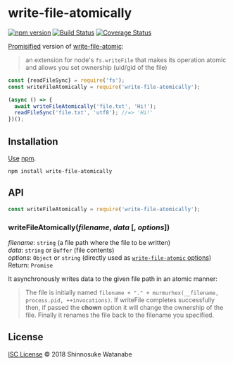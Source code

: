 # write-file-atomically

[![npm version](https://img.shields.io/npm/v/write-file-atomically.svg)](https://www.npmjs.com/package/write-file-atomically)
[![Build Status](https://travis-ci.org/shinnn/write-file-atomically.svg?branch=master)](https://travis-ci.org/shinnn/write-file-atomically)
[![Coverage Status](https://img.shields.io/coveralls/shinnn/write-file-atomically.svg)](https://coveralls.io/github/shinnn/write-file-atomically?branch=master)

[Promisified](https://promise-nuggets.github.io/articles/07-wrapping-callback-functions.html) version of [write-file-atomic](https://github.com/npm/write-file-atomic):

> an extension for node's `fs.writeFile` that makes its operation atomic and allows you set ownership (uid/gid of the file)

```javascript
const {readFileSync} = require('fs');
const writeFileAtomically = require('write-file-atomically');

(async () => {
  await writeFileAtomically('file.txt', 'Hi!');
  readFileSync('file.txt', 'utf8'); //=> 'Hi!'
})();
```

## Installation

[Use](https://docs.npmjs.com/cli/install) [npm](https://docs.npmjs.com/getting-started/what-is-npm).

```
npm install write-file-atomically
```

## API

```javascript
const writeFileAtomically = require('write-file-atomically');
```

### writeFileAtomically(*filename*, *data* [, *options*])

*filename*: `string` (a file path where the file to be written)  
*data*: `string` or `Buffer` (file contents)  
*options*: `Object` or `string` (directly used as [`write-file-atomic` options](https://github.com/npm/write-file-atomic#var-writefileatomic--requirewrite-file-atomicwritefileatomicfilename-data-options-callback))  
Return: `Promise`

It asynchronously writes data to the given file path in an atomic manner:

> The file is initially named `filename + "." + murmurhex(__filename, process.pid, ++invocations)`. If writeFile completes successfully then, if passed the **chown** option it will change the ownership of the file. Finally it renames the file back to the filename you specified.

## License

[ISC License](./LICENSE) © 2018 Shinnosuke Watanabe
